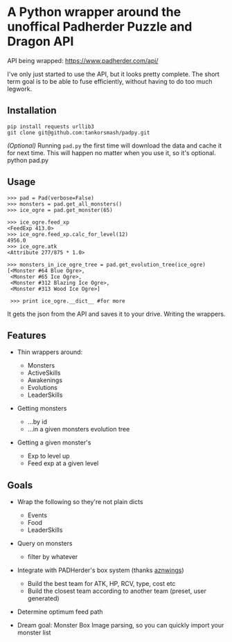 # A Python wrapper around the unoffical Padherder Puzzle and Dragon API

API being wrapped: https://www.padherder.com/api/

I've only just started to use the API, but it looks pretty complete.  The short
term goal is to be able to fuse efficiently, without having to do too much
legwork.

## Installation

    pip install requests urllib3
    git clone git@github.com:tankorsmash/padpy.git
    
*(Optional)* Running `pad.py` the first time will download the data and cache it for next time. This will happen no matter when you use it, so it's optional.
    python pad.py 
    
## Usage
    
    >>> pad = Pad(verbose=False)
    >>> monsters = pad.get_all_monsters()
    >>> ice_ogre = pad.get_monster(65)
    
    >>> ice_ogre.feed_xp
    <FeedExp 413.0>
    >>> ice_ogre.feed_xp.calc_for_level(12)
    4956.0
    >>> ice_ogre.atk
    <Attribute 277/875 * 1.0>
    
    >>> monsters_in_ice_ogre_tree = pad.get_evolution_tree(ice_ogre)
    [<Monster #64 Blue Ogre>,
     <Monster #65 Ice Ogre>,
     <Monster #312 Blazing Ice Ogre>,
     <Monster #313 Wood Ice Ogre>]
     
     >>> print ice_ogre.__dict__ #for more 


It gets the json from the API and saves it to your drive. Writing the wrappers.

## Features

* Thin wrappers around:
  * Monsters
  * ActiveSkills
  * Awakenings
  * Evolutions
  * LeaderSkills

* Getting monsters
  * ...by id
  * ...in a given monsters evolution tree

* Getting a given monster's
  * Exp to level up
  * Feed exp at a given level

## Goals

* Wrap the following so they're not plain dicts
  * Events
  * Food
  * LeaderSkills

* Query on monsters
  * filter by whatever

* Integrate with PADHerder's box system (thanks [aznwings](http://www.reddit.com/r/PuzzleAndDragons/comments/367a7c/misc_started_working_on_a_python_api_wrapper_full/crbll31))
  * Build the best team for ATK, HP, RCV, type, cost etc
  * Build the closest team according to another team (preset, user generated)

* Determine optimum feed path
* Dream goal: Monster Box Image parsing, so you can quickly import your monster
  list

